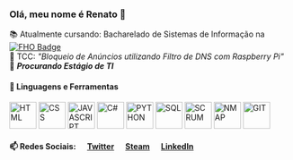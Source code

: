 ### Olá, meu nome é Renato 👋

:books: Atualmente cursando: Bacharelado de Sistemas de Informação na [![FHO Badge](https://img.shields.io/badge/FHO-Uniararas-blue)](http://www.uniararas.br/) <br>
:page_facing_up: TCC: *"Bloqueio de Anúncios utilizando Filtro de DNS com Raspberry Pi"* <br>
:email: **_Procurando Estágio de TI_** <br>

#### :wrench: Linguagens e Ferramentas
<img src="https://github.com/renatocfrancisco/renatocfrancisco/blob/master/icons/html.png" alt="HTML" width="48"> <img src="https://github.com/renatocfrancisco/renatocfrancisco/blob/master/icons/css.png" alt="CSS" width="48"> <img src="https://github.com/renatocfrancisco/renatocfrancisco/blob/master/icons/javascript.png" alt="JAVASCRIPT" width="48"> <img src="https://github.com/renatocfrancisco/renatocfrancisco/blob/master/icons/c-sharp.png" alt="C#" width="48"> <img src="https://github.com/renatocfrancisco/renatocfrancisco/blob/master/icons/python.png" alt="PYTHON" width="48"> <img src="https://github.com/renatocfrancisco/renatocfrancisco/blob/master/icons/sql.png" alt="SQL" width="48"> <img src="https://github.com/renatocfrancisco/renatocfrancisco/blob/master/icons/scrum.png" alt="SCRUM" width="48"> <img src="https://github.com/renatocfrancisco/renatocfrancisco/blob/master/icons/nmap.png" alt="NMAP" width="48"> <img src="https://github.com/renatocfrancisco/renatocfrancisco/blob/master/icons/git.png" alt="GIT" width="48">

#### :mailbox: Redes Sociais: &nbsp;&nbsp;&nbsp;&nbsp; [Twitter](https://www.twitter.com/renatocfrancisc) &nbsp;&nbsp;&nbsp;&nbsp; [Steam](https://steamcommunity.com/id/renatocf/) &nbsp;&nbsp;&nbsp;&nbsp; [LinkedIn](https://www.linkedin.com/in/renato-c-francisco-365715175/)
